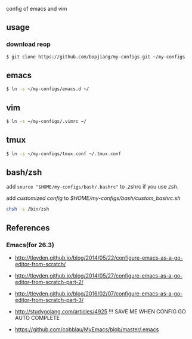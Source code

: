 config of emacs and vim

## usage

### download reop
```bash
$ git clone https://github.com/bopjiang/my-configs.git ~/my-configs
```
## emacs
```bash
$ ln -s ~/my-configs/emacs.d ~/
```

## vim
```bash
$ ln -s ~/my-configs/.vimrc ~/
```

## tmux
```bash
$ ln -s ~/my-configs/tmux.conf ~/.tmux.conf
```

## bash/zsh

add
`source "$HOME/my-configs/bash/.bashrc"`
to .zshrc if you use *zsh*.

add *customized config* to *$HOME/my-configs/bash/custom_bashrc.sh*

```bash
chsh -s /bin/zsh
```

##  References

### Emacs(for 26.3)
* http://tleyden.github.io/blog/2014/05/22/configure-emacs-as-a-go-editor-from-scratch/
* http://tleyden.github.io/blog/2014/05/27/configure-emacs-as-a-go-editor-from-scratch-part-2/
* http://tleyden.github.io/blog/2016/02/07/configure-emacs-as-a-go-editor-from-scratch-part-3/

* http://studygolang.com/articles/4925  !!! SAVE ME WHEN CONFIG GO AUTO COMPLETE
* https://github.com/cobblau/MyEmacs/blob/master/.emacs



